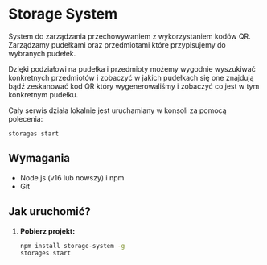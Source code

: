 # Storage System

System do zarządzania przechowywaniem z wykorzystaniem kodów QR. Zarządzamy pudełkami oraz przedmiotami które przypisujemy do wybranych pudełek.

Dzięki podziałowi na pudełka i przedmioty możemy wygodnie wyszukiwać konkretnych przedmiotów i zobaczyć w jakich pudełkach się one znajdują bądź zeskanować kod QR który wygenerowaliśmy i zobaczyć co jest w tym konkretnym pudełku.

Cały serwis działa lokalnie jest uruchamiany w konsoli za pomocą polecenia:

```
storages start
```

## Wymagania

- Node.js (v16 lub nowszy) i npm
- Git

## Jak uruchomić?

1. **Pobierz projekt:**
   ```bash
   npm install storage-system -g
   storages start
   ```
